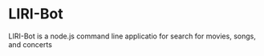 # LIRI-Bot
LIRI-Bot is a node.js command line applicatio for search for movies, songs, and concerts
